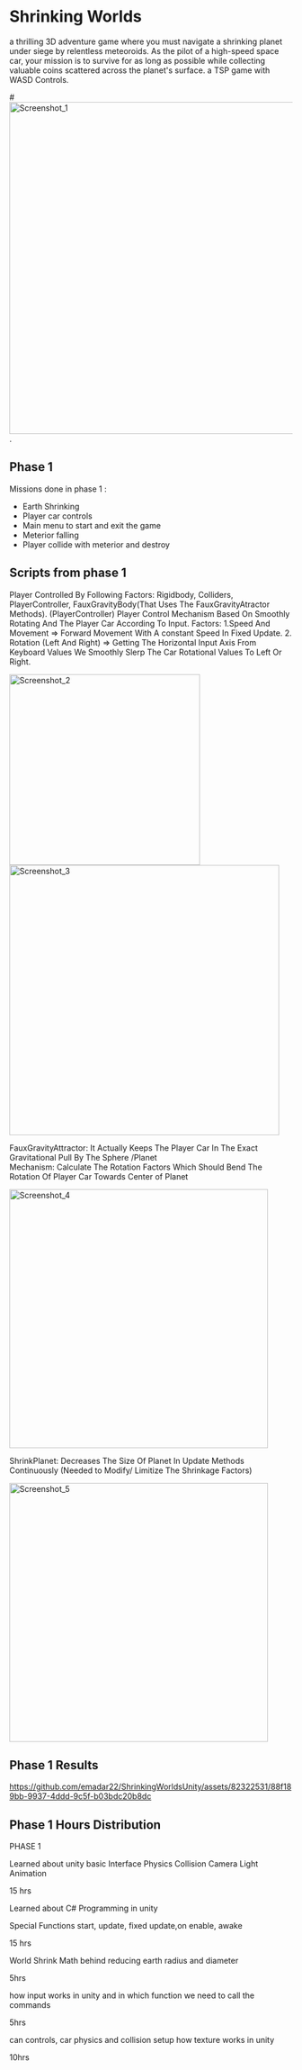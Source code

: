 # Shrinking Worlds
 a thrilling 3D adventure game where you must navigate a shrinking planet under siege by relentless meteoroids. As the pilot of a high-speed space car, your mission is to survive for as long as possible while collecting valuable coins scattered across the planet's surface. a TSP game with WASD Controls.
 
 #<img width="590" alt="Screenshot_1" src="https://github.com/emadar22/ShrinkingWorldsUnity/assets/82322531/e8dc0472-3df2-4fd7-b7c3-c7761f52cf82">.

## Phase 1
Missions done in phase 1 :
- Earth Shrinking
- Player car controls
- Main menu to start and exit the game
- Meterior falling
- Player collide with meterior and destroy
## Scripts from phase 1

Player Controlled By Following Factors: Rigidbody, Colliders, PlayerController, FauxGravityBody(That Uses The FauxGravityAtractor Methods).
 (PlayerController)  Player Control Mechanism Based On Smoothly Rotating And  The Player Car    According To Input.
Factors: 
  1.Speed And Movement =>   Forward Movement With A constant Speed In Fixed   Update.
2. Rotation (Left And Right) => Getting The Horizontal Input Axis From Keyboard Values We Smoothly Slerp The Car Rotational Values To Left Or Right.

<img width="339" alt="Screenshot_2" src="https://github.com/emadar22/ShrinkingWorldsUnity/assets/82322531/d1ee2569-2aae-4f16-a674-f656eb01d924">

<img width="480" alt="Screenshot_3" src="https://github.com/emadar22/ShrinkingWorldsUnity/assets/82322531/2924582b-36b9-4bfa-86b1-712f1c8f6e0d">

FauxGravityAttractor:
  It Actually Keeps The Player Car In The  Exact Gravitational Pull By The Sphere /Planet  
Mechanism: Calculate The Rotation Factors Which Should Bend The Rotation Of Player Car Towards Center of Planet 

<img width="460" alt="Screenshot_4" src="https://github.com/emadar22/ShrinkingWorldsUnity/assets/82322531/ae2de4ca-19c5-45af-bb47-7da4be5c85ec">

ShrinkPlanet: Decreases The Size Of Planet  In Update Methods Continuously (Needed to Modify/ Limitize The Shrinkage Factors)

<img width="460" alt="Screenshot_5" src="https://github.com/emadar22/ShrinkingWorldsUnity/assets/82322531/ab00240c-6099-4a40-af9d-aaab05538708">

## Phase 1 Results 

https://github.com/emadar22/ShrinkingWorldsUnity/assets/82322531/88f189bb-9937-4ddd-9c5f-b03bdc20b8dc
## Phase 1 Hours Distribution 



PHASE 1

Learned about unity basic
Interface
Physics
Collision
Camera
Light
Animation

15 hrs

Learned about C# Programming in unity

Special Functions 
start, update, fixed update,on enable, awake

15 hrs

World Shrink 
Math behind reducing earth radius and diameter

5hrs

how input works in unity and in which function we need to call the commands

5hrs

can controls, car physics and collision setup
how texture works in unity

10hrs


